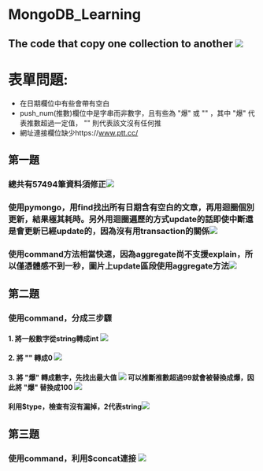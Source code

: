 # MongoDB_Learning
## The code that copy one collection to another ![](https://cdn.discordapp.com/attachments/1148965438886256764/1148965524080963694/2023-09-06_203748.png)

# 表單問題: 
* 在日期欄位中有些會帶有空白
* push_num(推數)欄位中是字串而非數字，且有些為 "爆" 或 "" ，其中 "爆" 代表推數超過一定值， "" 則代表該文沒有任何推
* 網址連接欄位缺少https://www.ptt.cc/

## 第一題

### 總共有57494筆資料須修正![](https://cdn.discordapp.com/attachments/1148965438886256764/1149265365642260500/2023-09-07_164954.png)

### 使用pymongo，用find找出所有日期含有空白的文章，再用迴圈個別更新，結果極其耗時。另外用迴圈遍歷的方式update的話即使中斷還是會更新已經update的，因為沒有用transaction的關係![](https://cdn.discordapp.com/attachments/1148965438886256764/1149294980498718842/image.png)

### 使用command方法相當快速，因為aggregate尚不支援explain，所以僅憑體感不到一秒，圖片上update區段使用aggregate方法![](https://cdn.discordapp.com/attachments/1148965438886256764/1149301294922735626/image.png)

## 第二題
### 使用command，分成三步驟
#### 1. 將一般數字從string轉成int ![](https://cdn.discordapp.com/attachments/1148965438886256764/1149630141874581565/image.png)
#### 2. 將 "" 轉成0 ![](https://cdn.discordapp.com/attachments/1148965438886256764/1149631356754726922/2023-09-08_170356.png)
#### 3. 將 "爆" 轉成數字，先找出最大值 ![](https://cdn.discordapp.com/attachments/1148965438886256764/1149633660480393216/image.png)  可以推斷推數超過99就會被替換成爆，因此將 "爆" 替換成100 ![](https://cdn.discordapp.com/attachments/1148965438886256764/1149634418084945951/image.png)
#### 利用$type，檢查有沒有漏掉，2代表string![](https://cdn.discordapp.com/attachments/1148965438886256764/1149635588589371462/image.png)

## 第三題
### 使用command，利用$concat連接 ![](https://cdn.discordapp.com/attachments/1148965438886256764/1149644832894103572/image.png)